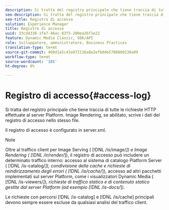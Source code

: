 ```yaml
---
description: Si tratta del registro principale che tiene traccia di tutte le richieste HTTP effettuate al server Platform. Image Rendering, se abilitato, scrive i dati del registro di accesso nello stesso file.
seo-description: Si tratta del registro principale che tiene traccia di tutte le richieste HTTP effettuate al server Platform. Image Rendering, se abilitato, scrive i dati del registro di accesso nello stesso file.
seo-title: Registro di accesso
solution: Experience Manager
title: Registro di accesso
uuid: 33cd4338-1fe7-46ac-83f5-200ea26f1e22
feature: Dynamic Media Classic, SDK/API
role: Sviluppatore, amministratore, Business Practices
translation-type: tm+mt
source-git-commit: 469d1a5c43a972116a8a2efb0de5708800130a99
workflow-type: tm+mt
source-wordcount: '185'
ht-degree: 0%

---
```



# Registro di accesso{#access-log}

Si tratta del registro principale che tiene traccia di tutte le richieste HTTP effettuate al server Platform. Image Rendering, se abilitato, scrive i dati del registro di accesso nello stesso file.

Il registro di accesso è configurato in server.xml.

>[!NOTE]
>
>Oltre al traffico client per Image Serving ( [!DNL /is/image/*]) e Image Rendering ( [!DNL /ir/render/*]), il registro di accesso può includere un determinato traffico interno: accesso al sistema di catalogo Platform Server ( [!DNL /is-catalog/*]), condivisione della cache e richieste di reindirizzamento degli errori ( [!DNL /is/cache/*]), accesso ad altri pacchetti implementati sul server Platform, come i visualizzatori Dynamic Media ( [!DNL /is-viewers/*]), richieste di traffico statico e di contenuto statico gestite dal server Platform (ad esempio [!DNL /is-docs/*]).

Le richieste con percorsi [!DNL /is-catalog] e [!DNL /is/cache] principali devono sempre essere escluse da qualsiasi analisi del traffico client.
